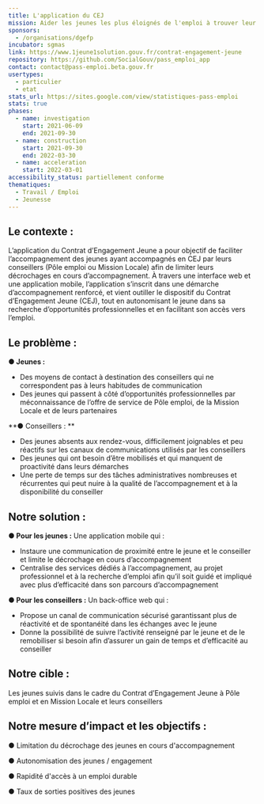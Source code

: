 ```yaml
---
title: L'application du CEJ
mission: Aider les jeunes les plus éloignés de l'emploi à trouver leur voie
sponsors:
  - /organisations/dgefp
incubator: sgmas
link: https://www.1jeune1solution.gouv.fr/contrat-engagement-jeune
repository: https://github.com/SocialGouv/pass_emploi_app
contact: contact@pass-emploi.beta.gouv.fr
usertypes:
  - particulier
  - etat
stats_url: https://sites.google.com/view/statistiques-pass-emploi
stats: true
phases:
  - name: investigation
    start: 2021-06-09
    end: 2021-09-30
  - name: construction
    start: 2021-09-30
    end: 2022-03-30
  - name: acceleration
    start: 2022-03-01
accessibility_status: partiellement conforme
thematiques:
  - Travail / Emploi
  - Jeunesse
---
```

## Le contexte : 
L’application du Contrat d’Engagement Jeune a pour objectif de faciliter l’accompagnement des jeunes ayant accompagnés en CEJ par leurs conseillers (Pôle emploi ou Mission Locale) afin de limiter leurs décrochages en cours d’accompagnement.
À travers une interface web et une application mobile, l’application s’inscrit dans une démarche d’accompagnement renforcé, et vient outiller le dispositif du Contrat d’Engagement Jeune (CEJ), tout en autonomisant le jeune dans sa recherche d’opportunités professionnelles et en facilitant son accès vers l’emploi.

## Le problème : 

**●	Jeunes :**

-	Des moyens de contact à destination des conseillers qui ne correspondent pas à leurs habitudes de communication 
-	Des jeunes qui passent à côté d’opportunités professionnelles par méconnaissance de l’offre de service de Pôle emploi, de la Mission Locale et de leurs partenaires

**●	Conseillers : **
-	Des jeunes absents aux rendez-vous, difficilement joignables et peu réactifs sur les canaux de communications utilisés par les conseillers
-	Des jeunes qui ont besoin d’être mobilisés et qui manquent de proactivité dans leurs démarches 
-	Une perte de temps sur des tâches administratives nombreuses et récurrentes qui peut nuire à la qualité de l’accompagnement et à la disponibilité du conseiller

## Notre solution :

**●	Pour les jeunes :**
Une application mobile qui : 
-	Instaure une communication de proximité entre le jeune et le conseiller et limite le décrochage en cours d’accompagnement
-	Centralise des services dédiés à l’accompagnement, au projet professionnel et à la recherche d’emploi afin qu’il soit guidé et impliqué avec plus d’efficacité dans son parcours d’accompagnement

**●	Pour les conseillers :**
Un back-office web qui : 
-	Propose un canal de communication sécurisé garantissant plus de réactivité et de spontanéité dans les échanges avec le jeune
-	Donne la possibilité de suivre l’activité renseigné par le jeune et de le remobiliser si besoin afin d’assurer un gain de temps et d’efficacité au conseiller

## Notre cible : 

Les jeunes suivis dans le cadre du Contrat d’Engagement Jeune à Pôle emploi et en Mission Locale et leurs conseillers

## Notre mesure d’impact et les objectifs : 

●	Limitation du décrochage des jeunes en cours d'accompagnement

●	Autonomisation des jeunes / engagement 

●	Rapidité d'accès à un emploi durable 

●	Taux de sorties positives des jeunes